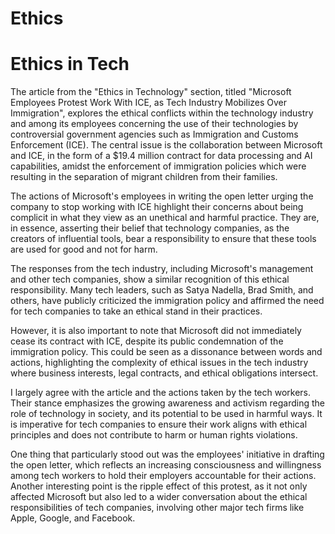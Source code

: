 # Ethics

# Ethics in Tech

The article from the "Ethics in Technology" section, titled "Microsoft Employees Protest Work With ICE, as Tech Industry Mobilizes Over Immigration", explores the ethical conflicts within the technology industry and among its employees concerning the use of their technologies by controversial government agencies such as Immigration and Customs Enforcement (ICE). The central issue is the collaboration between Microsoft and ICE, in the form of a $19.4 million contract for data processing and AI capabilities, amidst the enforcement of immigration policies which were resulting in the separation of migrant children from their families.

The actions of Microsoft's employees in writing the open letter urging the company to stop working with ICE highlight their concerns about being complicit in what they view as an unethical and harmful practice. They are, in essence, asserting their belief that technology companies, as the creators of influential tools, bear a responsibility to ensure that these tools are used for good and not for harm.

The responses from the tech industry, including Microsoft's management and other tech companies, show a similar recognition of this ethical responsibility. Many tech leaders, such as Satya Nadella, Brad Smith, and others, have publicly criticized the immigration policy and affirmed the need for tech companies to take an ethical stand in their practices. 

However, it is also important to note that Microsoft did not immediately cease its contract with ICE, despite its public condemnation of the immigration policy. This could be seen as a dissonance between words and actions, highlighting the complexity of ethical issues in the tech industry where business interests, legal contracts, and ethical obligations intersect.

I largely agree with the article and the actions taken by the tech workers. Their stance emphasizes the growing awareness and activism regarding the role of technology in society, and its potential to be used in harmful ways. It is imperative for tech companies to ensure their work aligns with ethical principles and does not contribute to harm or human rights violations. 

One thing that particularly stood out was the employees' initiative in drafting the open letter, which reflects an increasing consciousness and willingness among tech workers to hold their employers accountable for their actions. Another interesting point is the ripple effect of this protest, as it not only affected Microsoft but also led to a wider conversation about the ethical responsibilities of tech companies, involving other major tech firms like Apple, Google, and Facebook.